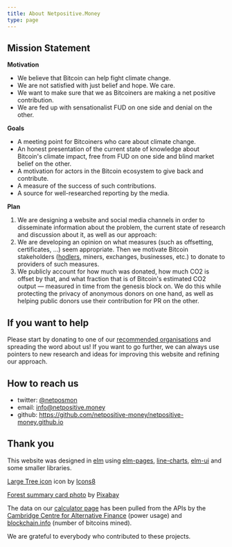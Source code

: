 ```yaml
---
title: About Netpositive.Money
type: page
---
```

## Mission Statement

**Motivation**

- We believe that Bitcoin can help fight climate change.
- We are not satisfied with just belief and hope. We care.
- We want to make sure that we as Bitcoiners are making a net positive contribution.
- We are fed up with sensationalist FUD on one side and denial on the other.

**Goals**

- A meeting point for Bitcoiners who care about climate change.
- An honest presentation of the current state of knowledge about Bitcoin's climate impact, free from FUD on one side and blind market belief on the other.
- A motivation for actors in the Bitcoin ecosystem to give back and contribute.
- A measure of the success of such contributions.
- A source for well-researched reporting by the media.

**Plan**

1. We are designing a website and social media channels in order to disseminate information about the problem, the current state of research and discussion about it, as well as our approach:
2. We are developing an opinion on what measures (such as offsetting, certificates, ...) seem appropriate. Then we motivate Bitcoin stakeholders ([hodlers](https://en.wikipedia.org/wiki/Hodl), miners, exchanges, businesses, etc.) to donate to providers of such measures.
3. We publicly account for how much was donated, how much CO2 is offset by that, and what fraction that is of Bitcoin's estimated CO2 output &mdash; measured in time from the genesis block on. We do this while protecting the privacy of anonymous donors on one hand, as well as helping public donors use their contribution for PR on the other.

## If you want to help

Please start by donating to one of our [recommended organisations](partners) and
spreading the word about us! If you want to go further, we can always use
pointers to new research and ideas for improving this website and refining our approach.

## How to reach us

* twitter: [@netposmon](https://twitter.com/netposmon)
* email: <info@netpositive.money>
* github: <https://github.com/netpositive-money/netpositive-money.github.io>

## Thank you

This website was designed in [elm](https://elm-lang.org/) using
[elm-pages](https://elm-pages.com/),
[line-charts](https://terezka.github.io/line-charts/),
[elm-ui](https://package.elm-lang.org/packages/mdgriffith/elm-ui/latest/) and
some smaller libraries. 

[Large Tree icon](https://icons8.com/icons/set/large-tree) icon by [Icons8](https://icons8.com)

[Forest summary card photo](https://pixabay.com/photos/forest-mist-nature-trees-mystic-931706) by [Pixabay](https://pixabay.com/?utm_source=link-attribution&amp;utm_medium=referral&amp;utm_campaign=image&amp;utm_content=931706)

The data on our [calculator page](calculator) has been pulled from the APIs by the [Cambridge Centre for Alternative Finance](https://cbeci.org/) (power usage) and [blockchain.info](https://blockchain.info) (number of bitcoins mined).

We are grateful to everybody who contributed to these
projects.
